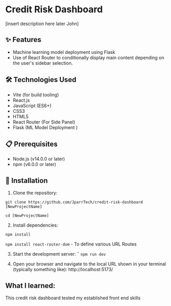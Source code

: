 # Credit Risk Dashboard
[insert description here later John]

## ✨ Features

- Machine learning model deployment using Flask
- Use of React Router to conditionally display main content depending on the user's sidebar selection. 

## 🛠️ Technologies Used

- Vite (for build tooling)
- React.js
- JavaScript (ES6+)
- CSS3
- HTML5
- React Router (For Side Panel)
- Flask (ML Model Deployment
)
## 📋 Prerequisites

- Node.js (v14.0.0 or later)
- npm (v6.0.0 or later)
## 🔧 Installation

1. Clone the repository:

`git clone https://github.com/JparrTech/credit-risk-dashboard [NewProjectName]`

`cd [NewProjectName]`

2. Install dependencies:

`npm install`

` npm install react-router-dom ` - To define various URL Routes



3. Start the development server:
˝
`npm run dev`

4. Open your browser and navigate to the local URL shown in your terminal (typically something like):
http://localhost:5173/

## What I learned:
This credit risk dashboard tested my established front end skills